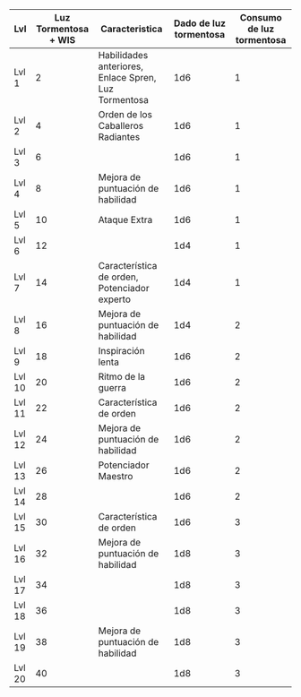 
| Lvl | Luz Tormentosa + WIS | Caracteristica | Dado de luz tormentosa | Consumo de luz tormentosa |
| ---- | ---- | ---- | ---- | ---- |
| Lvl 1 | 2 | Habilidades anteriores, Enlace Spren, Luz Tormentosa | 1d6 | 1 |
| Lvl 2 | 4 | Orden de los Caballeros Radiantes | 1d6 | 1 |
| Lvl 3 | 6 |  | 1d6 | 1 |
| Lvl 4 | 8 | Mejora de puntuación de habilidad | 1d6 | 1 |
| Lvl 5 | 10 | Ataque Extra | 1d6 | 1 |
| Lvl 6 | 12 |  | 1d4 | 1 |
| Lvl 7 | 14 | Característica de orden, Potenciador experto | 1d4 | 1 |
| Lvl 8 | 16 | Mejora de puntuación de habilidad | 1d4 | 2 |
| Lvl 9 | 18 | Inspiración lenta | 1d6 | 2 |
| Lvl 10 | 20 | Ritmo de la guerra | 1d6 | 2 |
| Lvl 11 | 22 | Característica de orden | 1d6 | 2 |
| Lvl 12 | 24 | Mejora de puntuación de habilidad | 1d6 | 2 |
| Lvl 13 | 26 | Potenciador Maestro | 1d6 | 2 |
| Lvl 14 | 28 |  | 1d6 | 2 |
| Lvl 15 | 30 | Característica de orden | 1d6 | 3 |
| Lvl 16 | 32 | Mejora de puntuación de habilidad | 1d8 | 3 |
| Lvl 17 | 34 |  | 1d8 | 3 |
| Lvl 18 | 36 |  | 1d8 | 3 |
| Lvl 19 | 38 | Mejora de puntuación de habilidad | 1d8 | 3 |
| Lvl 20 | 40 |  | 1d8 | 3 |

